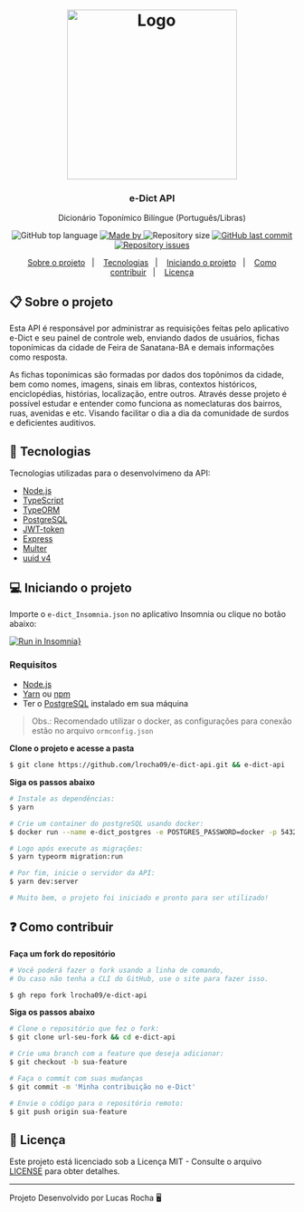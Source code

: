 <h1 align="center">
  <img alt="Logo" src="https://user-images.githubusercontent.com/30050909/125375349-48efb780-e35f-11eb-8ff8-2a0accffe452.png" width="300px">
</h1>

<h3 align="center">
   e-Dict API 
</h3>

<p align="center">Dicionário Toponímico Bilíngue (Português/Libras)</p>

<p align="center">
  <img alt="GitHub top language" src="https://img.shields.io/github/languages/top/lrocha09/e-dict-api?color=4ca2ea">

  <a href="https://github.com/lrocha09" target="_blank" rel="noopener noreferrer">
    <img alt="Made by" src="https://img.shields.io/badge/made%20by-lucas%20rocha-4ca2ea">
  </a>

  <img alt="Repository size" src="https://img.shields.io/github/repo-size/lrocha09/e-dict-api?color=4ca2ea">

  <a href="https://github.com/lrocha09/e-dict-api/commits/main">
    <img alt="GitHub last commit" src="https://img.shields.io/github/last-commit/lrocha09/e-dict-api?color=4ca2ea">
  </a>

  <a href="https://github.com/lrocha09/e-dict-api/issues">
    <img alt="Repository issues" src="https://img.shields.io/github/issues/lrocha09/e-dict-api?color=4ca2ea">
  </a>

</p>

<p align="center">
  <a href="#-sobre-o-projeto">Sobre o projeto</a>&nbsp;&nbsp;&nbsp;|&nbsp;&nbsp;&nbsp;
  <a href="#-tecnologias">Tecnologias</a>&nbsp;&nbsp;&nbsp;|&nbsp;&nbsp;&nbsp;
  <a href="#-iniciando-o-projeto">Iniciando o projeto</a>&nbsp;&nbsp;&nbsp;|&nbsp;&nbsp;&nbsp;
  <a href="#-como-contribuir">Como contribuir</a>&nbsp;&nbsp;&nbsp;|&nbsp;&nbsp;&nbsp;
  <a href="#-licença">Licença</a>
</p>

## 📋 Sobre o projeto

Esta API é responsável por administrar as requisições feitas pelo aplicativo e-Dict e seu painel de controle web,
enviando dados de usuários, fichas toponímicas da cidade de Feira de Sanatana-BA e demais informações como resposta.

As fichas toponímicas são formadas por dados dos topônimos da cidade, bem como nomes, imagens, sinais em libras, 
contextos históricos, enciclopédias, histórias, localização, entre outros. Através desse projeto é possível estudar 
e entender como funciona as nomeclaturas dos bairros, ruas, avenidas e etc. Visando facilitar o dia a dia da comunidade 
de surdos e deficientes auditivos.

## 🚀 Tecnologias

Tecnologias utilizadas para o desenvolvimeno da API:

- [Node.js](https://nodejs.org/en/)
- [TypeScript](https://www.typescriptlang.org/)
- [TypeORM](https://typeorm.io/#/)
- [PostgreSQL](https://www.postgresql.org/)
- [JWT-token](https://jwt.io/)
- [Express](https://expressjs.com/pt-br/)
- [Multer](https://github.com/expressjs/multer)
- [uuid v4](https://github.com/thenativeweb/uuidv4/)

## 💻 Iniciando o projeto

Importe o `e-dict_Insomnia.json` no aplicativo Insomnia ou clique no botão abaixo:

[![Run in Insomnia}](https://insomnia.rest/images/run.svg)](https://insomnia.rest/run/?label=e-Dict%20API&uri=https%3A%2F%2Fraw.githubusercontent.com%2Flrocha09%2Fe-dict-api%2Fmain%2Fe-dict_Insomnia.json%3Ftoken%3DAHFIUXMMVIZHTKGKAHNFLS3A5TW2I)

### Requisitos

- [Node.js](https://nodejs.org/en/)
- [Yarn](https://classic.yarnpkg.com/) ou [npm](https://www.npmjs.com/)
- Ter o [PostgreSQL](https://www.postgresql.org/) instalado em sua máquina

> Obs.: Recomendado utilizar o docker, as configurações para conexão estão no arquivo `ormconfig.json`

**Clone o projeto e acesse a pasta**

```bash
$ git clone https://github.com/lrocha09/e-dict-api.git && e-dict-api
```

**Siga os passos abaixo**

```bash
# Instale as dependências:
$ yarn

# Crie um container do postgreSQL usando docker:
$ docker run --name e-dict_postgres -e POSTGRES_PASSWORD=docker -p 5432:5432 -d postgres

# Logo após execute as migrações:
$ yarn typeorm migration:run

# Por fim, inicie o servidor da API:
$ yarn dev:server

# Muito bem, o projeto foi iniciado e pronto para ser utilizado!
```

## ❓ Como contribuir

**Faça um fork do repositório**

```bash
# Você poderá fazer o fork usando a linha de comando,
# Ou caso não tenha a CLI do GitHub, use o site para fazer isso.

$ gh repo fork lrocha09/e-dict-api
```

**Siga os passos abaixo**

```bash
# Clone o repositório que fez o fork:
$ git clone url-seu-fork && cd e-dict-api

# Crie uma branch com a feature que deseja adicionar:
$ git checkout -b sua-feature

# Faça o commit com suas mudanças
$ git commit -m 'Minha contribuição no e-Dict'

# Envie o código para o repositório remoto:
$ git push origin sua-feature
```

## 📝 Licença

Este projeto está licenciado sob a Licença MIT - Consulte o arquivo [LICENSE](LICENSE) para obter detalhes.

---

Projeto Desenvolvido por Lucas Rocha 🖥 
